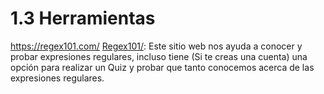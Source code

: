 # 1.3 Herramientas
https://regex101.com/
<a href="https://regex101.com/">Regex101/</a>: Este sitio web nos ayuda a conocer y probar expresiones regulares, incluso tiene (Si te creas una cuenta) una opción para realizar un Quiz y probar que tanto conocemos acerca de las expresiones regulares.
